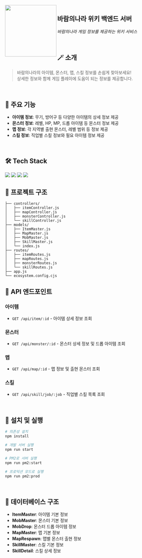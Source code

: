 <img align="left" width="170" src="[로고 이미지 URL]" />

## 바람의나라 위키 백엔드 서버

_바람의나라 게임 정보를 제공하는 위키 서비스_

<br/>

## 🪄 소개

> 바람의나라의 아이템, 몬스터, 맵, 스킬 정보를 손쉽게 찾아보세요! <br/>
> 상세한 정보와 함께 게임 플레이에 도움이 되는 정보를 제공합니다.

<br/>

## 📱 주요 기능

- **아이템 정보**: 무기, 방어구 등 다양한 아이템의 상세 정보 제공
- **몬스터 정보**: 레벨, HP, MP, 드롭 아이템 등 몬스터 정보 제공
- **맵 정보**: 각 지역별 출현 몬스터, 레벨 범위 등 정보 제공
- **스킬 정보**: 직업별 스킬 정보와 필요 아이템 정보 제공

<br/>

## 🛠 Tech Stack

<img src="https://img.shields.io/badge/Node.js-339933?style=for-the-badge&logo=Node.js&logoColor=white"/>
<img src="https://img.shields.io/badge/Express-000000?style=for-the-badge&logo=Express&logoColor=white"/>
<img src="https://img.shields.io/badge/MySQL-4479A1?style=for-the-badge&logo=MySQL&logoColor=white"/>
<img src="https://img.shields.io/badge/Sequelize-52B0E7?style=for-the-badge&logo=Sequelize&logoColor=white"/>

<br/>

## 📂 프로젝트 구조

```
├── controllers/
│   ├── itemController.js
│   ├── mapController.js
│   ├── monsterController.js
│   └── skillController.js
├── models/
│   ├── ItemMaster.js
│   ├── MapMaster.js
│   ├── MobMaster.js
│   ├── SkillMaster.js
│   └── index.js
├── routes/
│   ├── itemRoutes.js
│   ├── mapRoutes.js
│   ├── monsterRoutes.js
│   └── skillRoutes.js
├── app.js
└── ecosystem.config.cjs
```

## 📌 API 엔드포인트

### 아이템
- `GET /api/item/:id` - 아이템 상세 정보 조회

### 몬스터
- `GET /api/monster/:id` - 몬스터 상세 정보 및 드롭 아이템 조회

### 맵
- `GET /api/map/:id` - 맵 정보 및 출현 몬스터 조회

### 스킬
- `GET /api/skill/job/:job` - 직업별 스킬 목록 조회

<br/>

## 🔧 설치 및 실행

```bash
# 의존성 설치
npm install

# 개발 서버 실행
npm run start

# PM2로 서버 실행
npm run pm2:start

# 프로덕션 모드로 실행
npm run pm2:prod
```

<br/>

## 💾 데이터베이스 구조

- **ItemMaster**: 아이템 기본 정보
- **MobMaster**: 몬스터 기본 정보
- **MobDrop**: 몬스터 드롭 아이템 정보
- **MapMaster**: 맵 기본 정보
- **MapRespawn**: 맵별 몬스터 출현 정보
- **SkillMaster**: 스킬 기본 정보
- **SkillDetail**: 스킬 상세 정보
```